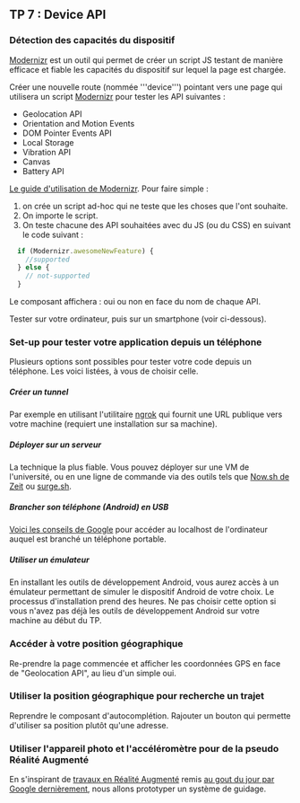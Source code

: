 ## TP 7 : Device API


### Détection des capacités du dispositif

[Modernizr](https://modernizr.com/) est un outil qui permet de créer un script JS testant de manière efficace et fiable les capacités du dispositif sur lequel la page est chargée.

Créer une nouvelle route (nommée '''device''') pointant vers une page qui utilisera un script [Modernizr](https://modernizr.com/) pour tester les API suivantes :

- Geolocation API
- Orientation and Motion Events
- DOM Pointer Events API
- Local Storage
- Vibration API
- Canvas
- Battery API

[Le guide d'utilisation de Modernizr](https://modernizr.com/docs/#using-modernizr-with-javascript). Pour faire simple : 

1. on crée un script ad-hoc qui ne teste que les choses que l'ont souhaite. 
2. On importe le script. 
3. On teste chacune des API souhaitées avec du JS (ou du CSS) en suivant le code suivant :

```javascript
  if (Modernizr.awesomeNewFeature) {
    //supported
  } else {
    // not-supported
  }
```

Le composant affichera : oui ou non en face du nom de chaque API.

Tester sur votre ordinateur, puis sur un smartphone (voir ci-dessous).



### Set-up pour tester votre application depuis un téléphone

Plusieurs options sont possibles pour tester votre code depuis un téléphone. Les voici listées, à vous de choisir celle.

##### Créer un tunnel 
Par exemple en utilisant l'utilitaire [ngrok](https://ngrok.com/) qui fournit une URL publique vers votre machine (requiert une installation sur sa machine).

##### Déployer sur un serveur  
La technique la plus fiable. Vous pouvez déployer sur une VM de l'université, ou en une ligne de commande via des outils tels que [Now.sh de Zeit](https://zeit.co/now) ou [surge.sh](https://surge.sh/).

##### Brancher son téléphone (Android) en USB
[Voici les conseils de Google](https://developers.google.com/web/tools/chrome-devtools/remote-debugging/local-server) pour accéder au localhost de l'ordinateur auquel est branché un téléphone portable.

##### Utiliser un émulateur

En installant les outils de développement Android, vous aurez accès à un émulateur permettant de simuler le dispositif Android de votre choix. Le processus d'installation prend des heures. Ne pas choisir cette option si vous n'avez pas déjà les outils de développement Android sur votre machine au début du TP.



### Accéder à votre position géographique

Re-prendre la page commencée et afficher les coordonnées GPS en face de "Geolocation API", au lieu d'un simple oui.



### Utiliser la position géographique pour recherche un trajet

Reprendre le composant d'autocomplétion. Rajouter un bouton qui permette d'utiliser sa position plutôt qu'une adresse.



### Utiliser l'appareil photo et l'accéléromètre pour de la pseudo Réalité Augmenté

En s'inspirant de [travaux en Réalité Augmenté](http://graphics.cs.columbia.edu/publications.newer/iswc97.pdf) remis [au gout du jour par Google dernièrement](https://arstechnica.com/gadgets/2018/05/google-maps-unveils-its-first-ever-augmented-reality-interface/), nous allons prototyper un système de guidage.





